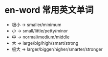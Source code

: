 
# en-word 常用英文单词

* 极小 -> smaller/minimum
* 小 -> small/little/petty/minor
* 中 -> normal/medium/middle
* 大 -> large/big/high/smart/strong
* 极大 -> larger/bigger/higher/smarter/stronger

